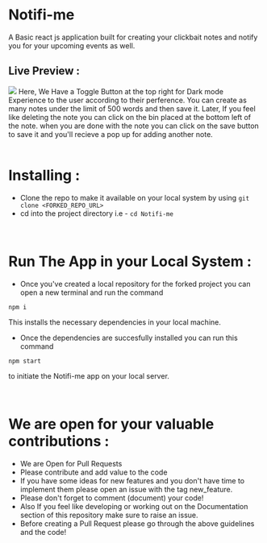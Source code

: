 # Notifi-me
A Basic react js application built for creating your clickbait notes and notify you for your upcoming events as well.

## Live Preview :
<img src="Resources/LP.jpeg">
Here, We Have a Toggle Button at the top right for Dark mode Experience to the user according to their perference. You can create as many notes under the limit of 500 words and then save it. Later, If you feel like deleting the note you can click on the bin placed at the bottom left of the note. when you are done with the note you can click on the save button to save it and you'll recieve a pop up for adding another note.
<br><br>

# Installing : 

- Clone the repo to make it available on your local system by using ```git clone <FORKED_REPO_URL>```
- cd into the project directory i.e  - ```cd Notifi-me```

<br>

# Run The App in your Local System :

- Once you've created a local repository for the forked project you can open a new terminal and run the command 
```
npm i
``` 
This installs the necessary dependencies in your local machine.

- Once the dependencies are succesfully installed you can run this command 
```
npm start
```
to initiate the Notifi-me app on your local server.

<br>

# We are open for your valuable contributions :

- We are Open for Pull Requests
- Please contribute and add value to the code
- If you have some ideas for new features and you don't have time to implement them please open an issue with the tag new_feature.
- Please don't forget to comment (document) your code!
- Also If you feel like developing or working out on the Documentation section of this repository make sure to raise an issue.
- Before creating a Pull Request please go through the above guidelines and the code!


